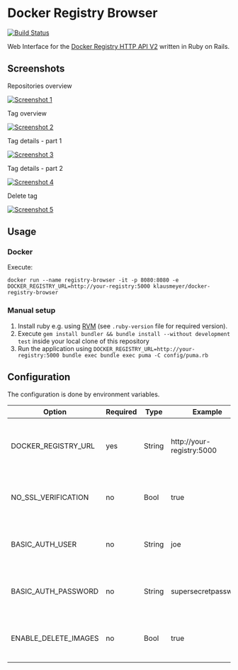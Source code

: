 # Docker Registry Browser

[![Build Status](https://travis-ci.org/klausmeyer/docker-registry-browser.svg?branch=master)](https://travis-ci.org/klausmeyer/docker-registry-browser)

Web Interface for the [Docker Registry HTTP API V2](https://docs.docker.com/registry/spec/api/) written in Ruby on Rails.

## Screenshots

Repositories overview

[![Screenshot 1](https://github.com/klausmeyer/docker-registry-browser/raw/master/docs/screenshot1_thumb.png "Screenshot 1")](https://github.com/klausmeyer/docker-registry-browser/raw/master/docs/screenshot1.png)

Tag overview

[![Screenshot 2](https://github.com/klausmeyer/docker-registry-browser/raw/master/docs/screenshot2_thumb.png "Screenshot 2")](https://github.com/klausmeyer/docker-registry-browser/raw/master/docs/screenshot2.png)

Tag details - part 1

[![Screenshot 3](https://github.com/klausmeyer/docker-registry-browser/raw/master/docs/screenshot3_thumb.png "Screenshot 3")](https://github.com/klausmeyer/docker-registry-browser/raw/master/docs/screenshot3.png)

Tag details - part 2

[![Screenshot 4](https://github.com/klausmeyer/docker-registry-browser/raw/master/docs/screenshot4_thumb.png "Screenshot 4")](https://github.com/klausmeyer/docker-registry-browser/raw/master/docs/screenshot4.png)

Delete tag

[![Screenshot 5](https://github.com/klausmeyer/docker-registry-browser/raw/master/docs/screenshot5_thumb.png "Screenshot 5")](https://github.com/klausmeyer/docker-registry-browser/raw/master/docs/screenshot5.png)

## Usage

### Docker

Execute:

```
docker run --name registry-browser -it -p 8080:8080 -e DOCKER_REGISTRY_URL=http://your-registry:5000 klausmeyer/docker-registry-browser
```

### Manual setup

1. Install ruby e.g. using [RVM](http://rvm.io) (see `.ruby-version` file for required version).
2. Execute `gem install bundler && bundle install --without development test` inside your local clone of this repository
3. Run the application using `DOCKER_REGISTRY_URL=http://your-registry:5000 bundle exec bundle exec puma -C config/puma.rb`

## Configuration

The configuration is done by environment variables.

| Option               | Required | Type   | Example                   | Description                                               |
| -------------------- | -------- | ------ | ------------------------- | --------------------------------------------------------- |
| DOCKER_REGISTRY_URL  | yes      | String | http://your-registry:5000 | URL to the Docker Registry which should be browsed        |
| NO_SSL_VERIFICATION  | no       | Bool   | true                      | Enable to skip SSL verification (default `false`)         |
| BASIC_AUTH_USER      | no       | String | joe                       | Username for basic-auth against registry                  |
| BASIC_AUTH_PASSWORD  | no       | String | supersecretpassw0rd       | Password for basic-auth against registry                  |
| ENABLE_DELETE_IMAGES | no       | Bool   | true                      | Allow deletion of tags (default `false`)                  |
